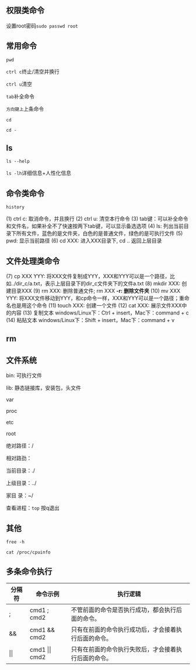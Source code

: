 ## 权限类命令

设置root密码`sudo passwd root`

## 常用命令

`pwd`

`ctrl c`终止/清空并换行

`ctrl u`清空

`tab`补全命令

`方向键上`上条命令

`cd`

`cd -`

## ls

`ls --help`

`ls -lh`详细信息+人性化信息





## 命令类命令

`history`

(1) ctrl c: 取消命令，并且换行
(2) ctrl u: 清空本行命令
(3) tab键：可以补全命令和文件名，如果补全不了快速按两下tab键，可以显示备选选项
(4) ls: 列出当前目录下所有文件，蓝色的是文件夹，白色的是普通文件，绿色的是可执行文件
(5) pwd: 显示当前路径
(6) cd XXX: 进入XXX目录下, cd .. 返回上层目录

## 文件处理类命令

(7) cp XXX YYY: 将XXX文件复制成YYY，XXX和YYY可以是一个路径，比如../dir_c/a.txt，表示上层目录下的dir_c文件夹下的文件a.txt
(8) mkdir XXX: 创建目录XXX
(9) rm XXX: 删除普通文件;  rm XXX **-r: 删除文件夹**
(10) mv XXX YYY: 将XXX文件移动到YYY，和cp命令一样，XXX和YYY可以是一个路径；重命名也是用这个命令
(11) touch XXX: 创建一个文件
(12) cat XXX: 展示文件XXX中的内容
(13) 复制文本
    windows/Linux下：Ctrl + insert，Mac下：command + c
(14) 粘贴文本
    windows/Linux下：Shift + insert，Mac下：command + v





## rm





## 文件系统

bin: 可执行文件

lib: 静态链接库，安装包，头文件

var

proc

etc

root

绝对路径：/

相对路劲：

当前目录：./

上级目录：../

家目
录：~/



查看进程：`top` 按q退出





## 其他 

`free -h`

`cat /proc/cpuinfo`





## 多条命令执行

| 分隔符 | 命令示例       | 执行逻辑                                             |
| ------ | -------------- | ---------------------------------------------------- |
| ;      | cmd1 ; cmd2    | 不管前面的命令是否执行成功，都会执行后面的命令。     |
| &&     | cmd1 && cmd2   | 只有在前面的命令执行成功后，才会接着执行后面的命令。 |
| \|\|   | cmd1 \|\| cmd2 | 只有在前面的命令执行失败后，才会接着执行后面的命令。 |
